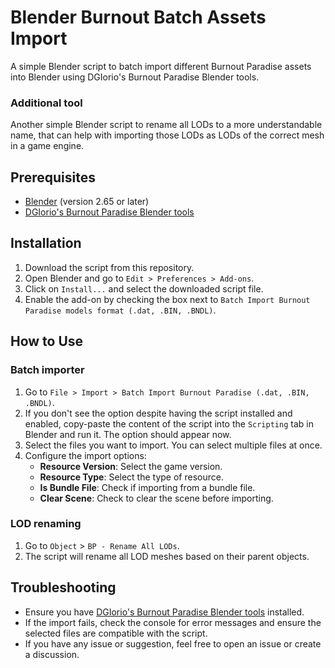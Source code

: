 # Blender Burnout Batch Assets Import

A simple Blender script to batch import different Burnout Paradise assets into Blender using DGIorio's Burnout Paradise Blender tools.
### Additional tool
Another simple Blender script to rename all LODs to a more understandable name, that can help with importing those LODs as LODs of the correct mesh in a game engine.

## Prerequisites

- [Blender](https://www.blender.org/) (version 2.65 or later)
- [DGIorio's Burnout Paradise Blender tools](https://drive.google.com/file/d/14rUHXb6-Pvbi-Bxcg-CWJaEEjGtFpV-4/view)

## Installation

1. Download the script from this repository.
2. Open Blender and go to `Edit > Preferences > Add-ons`.
3. Click on `Install...` and select the downloaded script file.
4. Enable the add-on by checking the box next to `Batch Import Burnout Paradise models format (.dat, .BIN, .BNDL)`.

## How to Use
### Batch importer
1. Go to `File > Import > Batch Import Burnout Paradise (.dat, .BIN, .BNDL)`.
2. If you don't see the option despite having the script installed and enabled, copy-paste the content of the script into the `Scripting` tab in Blender and run it. The option should appear now.
3. Select the files you want to import. You can select multiple files at once.
4. Configure the import options:
   - **Resource Version**: Select the game version.
   - **Resource Type**: Select the type of resource.
   - **Is Bundle File**: Check if importing from a bundle file.
   - **Clear Scene**: Check to clear the scene before importing.
### LOD renaming
1. Go to `Object` > `BP - Rename All LODs`.
2. The script will rename all LOD meshes based on their parent objects.

## Troubleshooting

- Ensure you have [DGIorio's Burnout Paradise Blender tools](https://drive.google.com/file/d/14rUHXb6-Pvbi-Bxcg-CWJaEEjGtFpV-4/view) installed.
- If the import fails, check the console for error messages and ensure the selected files are compatible with the script.
- If you have any issue or suggestion, feel free to open an issue or create a discussion.